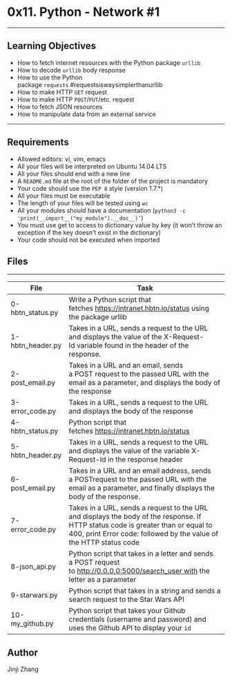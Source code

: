 # 0x11. Python - Network #1
---
## Learning Objectives
* How to fetch internet resources with the Python package `urllib`
* How to decode `urllib` body response
* How to use the Python package `requests` #requestsiswaysimplerthanurllib
* How to make HTTP `GET` request
* How to make HTTP `POST`/`PUT`/etc. request
* How to fetch JSON resources
* How to manipulate data from an external service


---
## Requirements
* Allowed editors: vi, vim, emacs
* All your files will be interpreted on Ubuntu 14.04 LTS
* All your files should end with a new line
* A `README.md` file at the root of the folder of the project is mandatory
* Your code should use the `PEP 8` style (version 1.7.*)
* All your files must be executable
* The length of your files will be tested using `wc`
* All your modules should have a documentation (`python3 -c 'print(__import__("my_module").__doc__)’`)
* You must use get to access to dictionary value by key (it won’t throw an exception if the key doesn’t exist in the dictionary)
* Your code should not be executed when imported


## Files
---
File|Task
---|---
0-hbtn_status.py | Write a Python script that fetches https://intranet.hbtn.io/status using the package urllib
1-hbtn_header.py | Takes in a URL, sends a request to the URL and displays the value of the X-Request-Id variable found in the header of the response.
2-post_email.py | Takes in a URL and an email, sends a POST request to the passed URL with the email as a parameter, and displays the body of the response 
3-error_code.py | Takes in a URL, sends a request to the URL and displays the body of the response
4-hbtn_status.py | Python script that fetches https://intranet.hbtn.io/status
5-hbtn_header.py | Takes in a URL, sends a request to the URL and displays the value of the variable X-Request-Id in the response header
6-post_email.py | Takes in a URL and an email address, sends a POSTrequest to the passed URL with the email as a parameter, and finally displays the body of the response.
7-error_code.py | Takes in a URL, sends a request to the URL and displays the body of the response. If HTTP status code is greater than or equal to 400, print Error code: followed by the value of the HTTP status code
8-json_api.py | Python script that takes in a letter and sends a POST request to http://0.0.0.0:5000/search_user with the letter as a parameter
9-starwars.py | Python script that takes in a string and sends a search request to the Star Wars API
10-my_github.py | Python script that takes your Github credentials (username and password) and uses the Github API to display your `id`

## Author
Jinji Zhang
